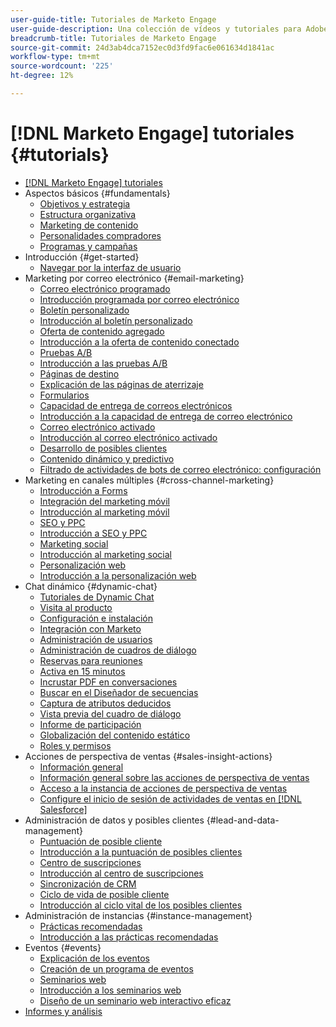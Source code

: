```yaml
---
user-guide-title: Tutoriales de Marketo Engage
user-guide-description: Una colección de vídeos y tutoriales para Adobe Marketo Engage.
breadcrumb-title: Tutoriales de Marketo Engage
source-git-commit: 24d3ab4dca7152ec0d3fd9fac6e061634d1841ac
workflow-type: tm+mt
source-wordcount: '225'
ht-degree: 12%

---
```



# [!DNL Marketo Engage] tutoriales {#tutorials}

+ [[!DNL Marketo Engage] tutoriales](overview.md)
+ Aspectos básicos {#fundamentals}
   + [Objetivos y estrategia](/help/fundamentals/goals-and-strategy-learn.md)
   + [Estructura organizativa](/help/fundamentals/organizational-structure-learn.md)
   + [Marketing de contenido](/help/fundamentals/content-marketing-learn.md)
   + [Personalidades compradores](/help/fundamentals/buyer-personas-learn.md)
   + [Programas y campañas](/help/fundamentals/programs-and-campaigns.md)
+ Introducción {#get-started}
   + [Navegar por la interfaz de usuario](/help/get-started/ui-navigation.md)
+ Marketing por correo electrónico {#email-marketing}
   + [Correo electrónico programado](/help/email-marketing/scheduled-email-learn.md)
   + [Introducción programada por correo electrónico](/help/email-marketing/scheduled-email-watch.md)
   + [Boletín personalizado](/help/email-marketing/personalized-newsletter-learn.md)
   + [Introducción al boletín personalizado](/help/email-marketing/personalized-newsletter-watch.md)
   + [Oferta de contenido agregado](/help/email-marketing/gated-content-offer-learn.md)
   + [Introducción a la oferta de contenido conectado](/help/email-marketing/gated-content-offer-watch.md)
   + [Pruebas A/B](/help/email-marketing/ab-testing-learn.md)
   + [Introducción a las pruebas A/B](/help/email-marketing/ab-testing-watch.md)
   + [Páginas de destino ](/help/email-marketing/landing-pages-learn.md)
   + [Explicación de las páginas de aterrizaje](/help/email-marketing/landing-pages-watch.md)
   + [Formularios](/help/email-marketing/forms-learn.md)
   + [Capacidad de entrega de correos electrónicos](/help/email-marketing/email-deliverability-learn.md)
   + [Introducción a la capacidad de entrega de correo electrónico](/help/email-marketing/email-deliverability-watch.md)
   + [Correo electrónico activado](/help/email-marketing/triggered-email-learn.md)
   + [Introducción al correo electrónico activado](/help/email-marketing/triggered-email-watch.md)
   + [Desarrollo de posibles clientes](/help/email-marketing/lead-nuturing-learn.md)
   + [Contenido dinámico y predictivo](/help/email-marketing/dynamic-and-predictive-content-learn.md)
   + [Filtrado de actividades de bots de correo electrónico: configuración](/help/filtering-email-bot-activities/setup.md)
+ Marketing en canales múltiples {#cross-channel-marketing}
   + [Introducción a Forms](/help/email-marketing/forms-watch.md)
   + [Integración del marketing móvil](/help/cross-channel-marketing/mobile-marketing-learn.md)
   + [Introducción al marketing móvil](/help/cross-channel-marketing/mobile-marketing-watch.md)
   + [SEO y PPC](/help/cross-channel-marketing/seo-and-ppc-learn.md)
   + [Introducción a SEO y PPC](/help/cross-channel-marketing/seo-and-ppc-watch.md)
   + [Marketing social](/help/cross-channel-marketing/social-marketing-learn.md)
   + [Introducción al marketing social](/help/cross-channel-marketing/social-marketing-watch.md)
   + [Personalización web](/help/cross-channel-marketing/web-personalization-learn.md)
   + [Introducción a la personalización web](/help/cross-channel-marketing/web-personalization-watch.md)
+ Chat dinámico {#dynamic-chat}
   + [Tutoriales de Dynamic Chat](/help/dynamic-chat/dynamic-chat-overview.md)
   + [Visita al producto](/help/dynamic-chat/product-tour.md)
   + [Configuración e instalación](/help/dynamic-chat/setup.md)
   + [Integración con Marketo](/help/dynamic-chat/marketo-integration.md)
   + [Administración de usuarios](/help/dynamic-chat/user-management.md)
   + [Administración de cuadros de diálogo](/help/dynamic-chat/dialogue-management.md)
   + [Reservas para reuniones](/help/dynamic-chat/meeting-booking.md)
   + [Activa en 15 minutos](/help/dynamic-chat/go-live-in-15-minutes.md)
   + [Incrustar PDF en conversaciones](/help/dynamic-chat/document-cloud-integration.md)
   + [Buscar en el Diseñador de secuencias](/help/dynamic-chat/search-in-stream-designer.md)
   + [Captura de atributos deducidos](/help/dynamic-chat/capture-inferred-attributes.md)
   + [Vista previa del cuadro de diálogo](/help/dynamic-chat/dialogue-preview.md)
   + [Informe de participación](/help/dynamic-chat/engagement-report.md)
   + [Globalización del contenido estático](/help/dynamic-chat/globalization-of-static-content.md)
   + [Roles y permisos](/help/dynamic-chat/roles-and-permissions.md)
+ Acciones de perspectiva de ventas {#sales-insight-actions}
   + [Información general](/help/sales-insight-actions/overview.md)
   + [Información general sobre las acciones de perspectiva de ventas](/help/sales-insight-actions/sales-insight-actions-overview.md)
   + [Acceso a la instancia de acciones de perspectiva de ventas](/help/sales-insight-actions/accessing-your-sales-insight-actions-instance.md)
   + [Configure el inicio de sesión de actividades de ventas en [!DNL Salesforce]](/help/sales-insight-actions/configure-sales-activity-logging-to-salesforce.md)
+ Administración de datos y posibles clientes {#lead-and-data-management}
   + [Puntuación de posible cliente](/help/lead-and-data-management/lead-scoring-learn.md)
   + [Introducción a la puntuación de posibles clientes](/help/lead-and-data-management/lead-scoring-watch.md)
   + [Centro de suscripciones](/help/lead-and-data-management/subscription-center-learn.md)
   + [Introducción al centro de suscripciones](/help/lead-and-data-management/subscription-center-watch.md)
   + [Sincronización de CRM](/help/lead-and-data-management/crm-sync-learn.md)
   + [Ciclo de vida de posible cliente](/help/lead-and-data-management/lead-lifecycle-learn.md)
   + [Introducción al ciclo vital de los posibles clientes](/help/lead-and-data-management/lead-lifecycle-watch.md)
+ Administración de instancias {#instance-management}
   + [Prácticas recomendadas](/help/instance-management/best-practice-learn.md)
   + [Introducción a las prácticas recomendadas](/help/instance-management/best-practice-watch.md)
+ Eventos {#events}
   + [Explicación de los eventos](/help/events/events-watch.md)
   + [Creación de un programa de eventos](/help/events/events-learn.md)
   + [Seminarios web](/help/events/webinar-learn.md)
   + [Introducción a los seminarios web](/help/events/webinar-watch.md)
   + [Diseño de un seminario web interactivo eficaz](/help/events/design-an-effective-interactive-webinar.md)
+ [Informes y análisis](/help/reporting/reporting-and-analytics.md)
